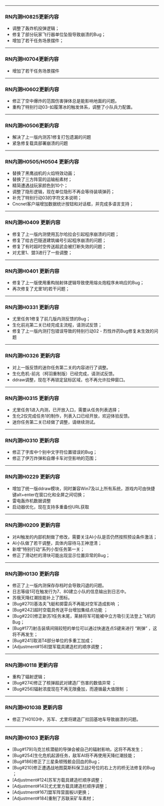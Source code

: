 ***
### RN内测H0825更新内容
* 调整了轰炸机投弹逻辑；
* 修复了部分玩家飞行器单位坠毁导致崩溃的Bug；
* 增加了若干任务场景摆件；

***
### RN内测H0704更新内容
* 增加了若干任务场景摆件

***
### RN内测H0602更新内容
* 修正了空中爆炸的范围伤害弹体总是能影响地面的问题。
* 重构了特别行动03-如履薄冰的触发体系，调整了小队兵力配置。

***
### RN内测H0506更新内容
* 解决了上一版内测苏1修复打包遗漏的问题
* 紧急修复载具部署崩溃的问题

***
### RN内测H0505/H0504 更新内容
* 替换了黑鹰战机的火焰特效动画；
* 替换了三方阵营的运输船素材；
* 精简遭遇战玩家颜色到10个；
* 调整了隐形逻辑，现在单位隐形不再会等待装填弹药；
* 补充了特别行动03的字符文本说明；
* Cncnet客户端增加数据统计按钮和对话框，并完成多语言支持；


***
### RN内测H0409 更新内容
* 修复了上一版内测使用瓦尔哈拉会引起程序崩溃的问题；
* 修复了给古巴隧道建筑编号引起程序崩溃的问题；
* 修复了有时超时空传送超武会被打断失效的问题；
* 对尤里1、盟3进行了一些调整；


***
### RN内测H0401 更新内容
* 修复了上一版使用重构抛射体逻辑导致使用熔炎炮程序未响应的Bug；
* 再次修复了尤里1的若干问题；

***
### RN内测H0331 更新内容
* 尤里任务1修复了前几版内测反馈的Bug；
* 生化前兆第二关已经完成主流程，请测试反馈；
* 修复了上一版内测打包错误导致的特别行动02 - 烈性炸药Bug修复未生效的问题

***
### RN内测H0326 更新内容
* 对上一版反馈的迷你任务第二关的内容进行了调整。
* 生化危机-前兆（柯羽重制版）已经完成，请测试反馈。
* ddraw调整，现在不再锁定鼠标区域，也不再允许拉伸窗口。


***
### RN内测H0315 更新内容
* 尤里任务1进入内测，已开放入口，需要从任务列表选择；
* 生化2仅完成任务1的制作，列表入口已经开放，欢迎体验反馈。 
* 迷你任务第二关已经做了调整，请继续测试。



***
### RN内测H0310 更新内容
* 修正了字库中个别中文字符位置错误的Bug；
* 修正了伊万炸弹和自爆卡车对空影响的范围；


***
### RN内测H0229 更新内容
* 增加了统一版ddraw模块，同时兼容Win7及以上所有系统，游戏内可由快捷键alt+enter在窗口化和全屏之间切换；
* 雷电轰炸机数据调整
* 启动器优化，现在支持多重备份URL获取

***
### RN内测H0209 更新内容
* 对AI触发的内部机制做了修改，需要关注AI小队是否仍然按照预设条件激活；
* AI小队做了若干调整，具体内容待马王神澄清；
* 新增“特别行动”系列小型任务第一关；
* 修正了滑动栏的滑块可能出现显示位置异常的Bug；


***
### RN内测H0130 更新内容
* 修正了上一版内测保存存档时会导致闪退的问题。
* 日志等级1可在触发行为7、80建立小队的信息输出到日志中。
* 苏俄天降红潮技能补上了图标。
* [Bug#270]基洛夫飞艇和掷雷兵不再能对空军造成影响 ；
* [Bug#242]超时空载具传送平台增加集结点功能 ；
* [Bug#220]修正新苏1任务末尾，莱赫将军可能被中立方吸引无法登上飞机的Bug；
* [Bug#177]射击装填间隔较短的单位可以通过快速连点S键来进行 “刷弹” ，这将不再发生；
* [Bug#241]取消T4部分单位的多重工加成；
* [Adjustment#158]盟军载具建造栏的顺序调整；


***
### RN内测H0118 更新内容
* 重构了辐射逻辑；
* [Bug#274]修正了核弹超武对建造厂伤害的数值异常  ；
* [Bug#256]辐射浓度现在不再无限叠加，而遵循最大值限制 ；


***
### RN内测H0103B 更新内容
* 修正了H0103中，苏军、尤里将建造厂拉回基地车导致崩溃的问题。

***
### RN内测H0103 更新内容
* [Bug#179]乌克兰核潜艇的导弹会被自己的辐射影响，这将不再发生；
* [Bug#254]生化危机起源任务，敌军AI将不再使用天降红潮技能；
* [Bug#186]修正了三星条顿残骸会回血的Bug；
* [Bug#210]修正遭遇战地图莫斯科保卫战2号位的右上方的桥无法修复的Bug ；
* [Adjustment#124]苏军方载具建造栏顺序调整；
* [Adjustment#143]尤尤里方载具建造栏顺序调整；
* [Adjustment#167]盟军阵营面板UI更换；
* [Adjustment#184]重制了苏联采矿车素材；



